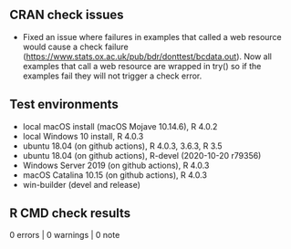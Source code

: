 ## CRAN check issues

* Fixed an issue where failures in examples that called a web resource would cause a check failure
(https://www.stats.ox.ac.uk/pub/bdr/donttest/bcdata.out). Now all examples that call a web resource are 
wrapped in try() so if the examples fail they will not trigger a check error.

## Test environments
* local macOS install (macOS Mojave 10.14.6), R 4.0.2
* local Windows 10 install, R 4.0.3
* ubuntu 18.04 (on github actions), R 4.0.3, 3.6.3, R 3.5
* ubuntu 18.04 (on github actions), R-devel (2020-10-20 r79356)
* Windows Server 2019 (on github actions), R 4.0.3
* macOS Catalina 10.15 (on github actions), R 4.0.3
* win-builder (devel and release)

## R CMD check results

0 errors | 0 warnings | 0 note


